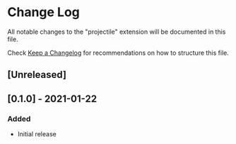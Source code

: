 # Change Log

All notable changes to the "projectile" extension will be documented in this file.

Check [Keep a Changelog](http://keepachangelog.com/) for recommendations on how to structure this file.

## [Unreleased]

## [0.1.0] - 2021-01-22
### Added
- Initial release
